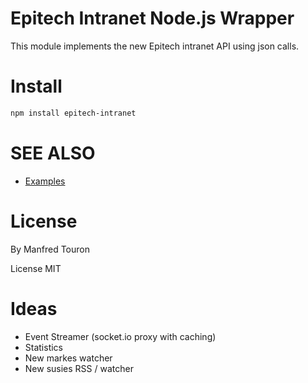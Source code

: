 Epitech Intranet Node.js Wrapper
================================

This module implements the new Epitech intranet API using json calls.

Install
=======

```bash
npm install epitech-intranet
```

SEE ALSO
========

* [Examples](https://github.com/moul/node-epitech-intranet/tree/master/examples)

License
=======

By Manfred Touron

License MIT

Ideas
=====

- Event Streamer (socket.io proxy with caching)
- Statistics
- New markes watcher
- New susies RSS / watcher
